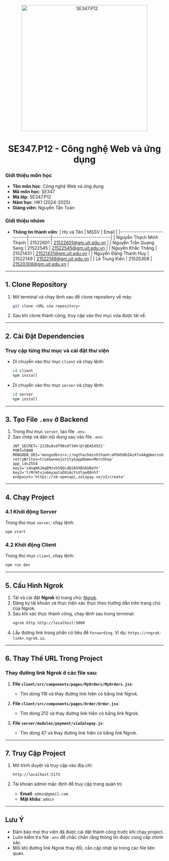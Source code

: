<p align="center">
  <img src="https://camo.githubusercontent.com/ba961592d9ec200f6bd6385ec152ca58bf6bbb978b118e965482429a1575b19d/68747470733a2f2f692e696d6775722e636f6d2f576d4d6e5352742e706e67" alt="SE347.P12" width="400">
</p>
<h1 align="center">SE347.P12 - Công nghệ Web và ứng dụng</h1>

### Giới thiệu môn học
- **Tên môn học**: Công nghệ Web và ứng dụng
- **Mã môn học**: SE347
- **Mã lớp**: SE347.P12
- **Năm học**: HK1 (2024-2025)
- **Giảng viên**: Nguyễn Tấn Toàn

### Giới thiệu nhóm
- **Thông tin thành viên**:
  | Họ và Tên                  | MSSV      | Email                       |
  |----------------------------|-----------|-----------------------------|
  | Nguyễn Thạch Minh Thanh   | 21522601  | 21522601@gm.uit.edu.vn      |
  | Nguyễn Trần Quang Sang    | 21522545  | 21522545@gm.uit.edu.vn      |
  | Nguyễn Khắc Thắng         | 21521431  | 21521431@gm.uit.edu.vn      |
  | Nguyễn Đặng Thanh Huy     | 21522149  | 21522149@gm.uit.edu.vn      |
  | Lê Trung Kiên             | 21520308  | 21520308@gm.uit.edu.vn      |

---

## 1. Clone Repository

1. Mở terminal và chạy lệnh sau để clone repository về máy:
   ```bash
   git clone <URL của repository>
   ```
2. Sau khi clone thành công, truy cập vào thư mục vừa được tải về.

---

## 2. Cài Đặt Dependencies

### Truy cập từng thư mục và cài đặt thư viện

- Di chuyển vào thư mục `client` và chạy lệnh:
  ```bash
  cd client
  npm install
  ```
- Di chuyển vào thư mục `server` và chạy lệnh:
  ```bash
  cd server
  npm install
  ```

---

## 3. Tạo File `.env` ở Backend

1. Trong thư mục `server`, tạo file `.env`.
2. Sao chép và dán nội dung sau vào file `.env`:
   ```env
   JWT_SECRET='2138u8sdf90sdf34h!@!@EASd921'
   PORT=5000
   MONGODB_URI='mongodb+srv://ngthachminhthanh:mPGHS0bIAzX7x4Ag@mernshop.pqlnr.mongodb.net/mydb?retryWrites=true&w=majority&appName=MernShop'
   app_id=2554
   key1='sdngKKJmqEMzvh5QQcdD2A9XBSKUNaYn'
   key2='trMrHtvjo6myautxDUiAcYsVtaeQ8nhf'
   endpoint='https://sb-openapi.zalopay.vn/v2/create'
   ```

---

## 4. Chạy Project

### 4.1 Khởi động Server
Trong thư mục `server`, chạy lệnh:
   ```bash
   npm start
   ```

### 4.2 Khởi động Client
Trong thư mục `client`, chạy lệnh:
   ```bash
   npm run dev
   ```

---

## 5. Cấu Hình Ngrok

1. Tải và cài đặt **Ngrok** từ trang chủ: [Ngrok](https://ngrok.com).
2. Đăng ký tài khoản và thực hiện xác thực theo hướng dẫn trên trang chủ của Ngrok.
3. Sau khi xác thực thành công, chạy lệnh sau trong terminal:
   ```bash
   ngrok http http://localhost:5000
   ```
4. Lấy đường link trong phần có tiêu đề `Forwarding`. Ví dụ: `https://<ngrok-link>.ngrok.io`.

---

## 6. Thay Thế URL Trong Project

### Thay đường link Ngrok ở các file sau:

1. **File `client/src/components/pages/MyOrders/MyOrders.jsx`**:
   - Tìm dòng 116 và thay đường link hiện có bằng link Ngrok.

2. **File `client/src/components/pages/Order/Order.jsx`**:
   - Tìm dòng 212 và thay đường link hiện có bằng link Ngrok.

3. **File `server/modules/payment/viaZalopay.js`**:
   - Tìm dòng 47 và thay đường link hiện có bằng link Ngrok.

---

## 7. Truy Cập Project

1. Mở trình duyệt và truy cập vào địa chỉ:
   ```
   http://localhost:5173
   ```

2. Tài khoản admin mặc định để truy cập trang quản trị:
   - **Email**: `admin@gmail.com`
   - **Mật khẩu**: `admin`

---

## Lưu Ý
- Đảm bảo mọi thư viện đã được cài đặt thành công trước khi chạy project.
- Luôn kiểm tra file `.env` để chắc chắn rằng thông tin được cung cấp chính xác.
- Mỗi khi đường link Ngrok thay đổi, cần cập nhật lại trong các file liên quan.

